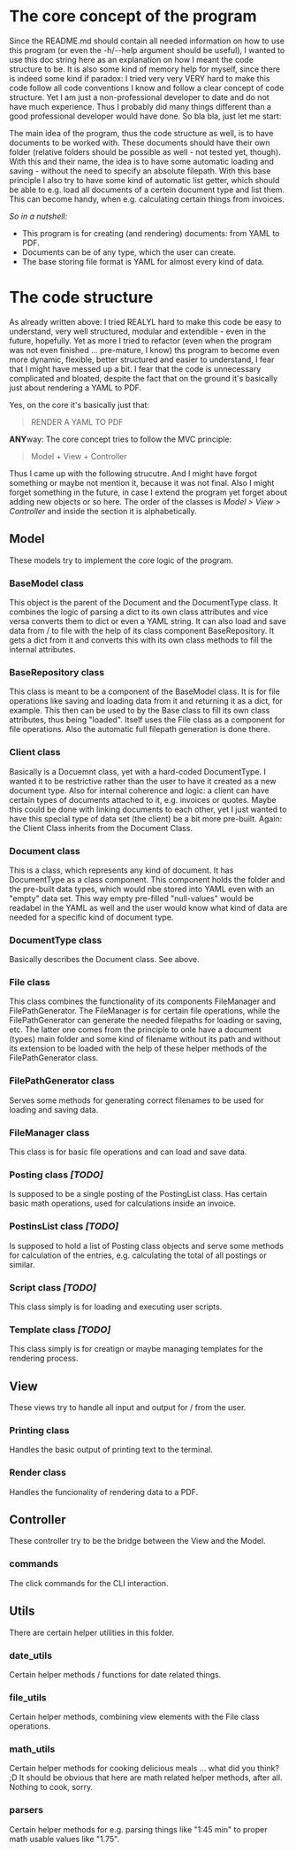 # The core concept of the program

Since the README.md should contain all needed information on how to use this program (or even the -h/--help argument should be useful), I wanted to use this doc string here as an explanation on how I meant the code structure to be. It is also some kind of memory help for myself, since there is indeed some kind if paradox: I tried very very VERY hard to make this code follow all code conventions I know and follow a clear concept of code structure. Yet I am just a non-professional developer to date and do not have much experience. Thus I probably did many things different than a good professional developer would have done. So bla bla, just let me start:

The main idea of the program, thus the code structure as well, is to have documents to be worked with. These documents should have their own folder (relative folders should be possible as well - not tested yet, though). With this and their name, the idea is to have some automatic loading and saving - without the need to specify an absolute filepath. With this base principle I also try to have some kind of automatic list getter, which should be able to e.g. load all documents of a certein document type and list them. This can become handy, when e.g. calculating certain things from invoices.

_So in a nutshell:_

- This program is for creating (and rendering) documents: from YAML to PDF.
- Documents can be of any type, which the user can create.
- The base storing file format is YAML for almost every kind of data.

# The code structure

As already written above: I tried REALYL hard to make this code be easy to understand, very well structured, modular and extendible - even in the future, hopefully. Yet as more I tried to refactor (even when the program was not even finished ... pre-mature, I know) ths program to become even more dynamic, flexible, better structured and easier to understand, I fear that I might have messed up a bit. I fear that the code is unnecessary complicated and bloated, despite the fact that on the ground it's basically just about rendering a YAML to PDF.

Yes, on the core it's basically just that:

> RENDER A YAML TO PDF

**ANY**way: The core concept tries to follow the MVC principle:

> Model + View + Controller

Thus I came up with the following strucutre. And I might have forgot something or maybe not mention it, because it was not final. Also I might forget something in the future, in case I extend the program yet forget about adding new objects or so here. The order of the classes is _Model > View > Controller_ and inside the section it is alphabetically.

## Model

These models try to implement the core logic of the program.

### BaseModel class

This object is the parent of the Document and the DocumentType class. It combines the logic of parsing a dict to its own class attributes and vice versa converts them to dict or even a YAML string. It can also load and save data from / to file with the help of its class component BaseRepository. It gets a dict from it and converts this with its own class methods to fill the internal attributes.

### BaseRepository class

This class is meant to be a component of the BaseModel class. It is for file operations like saving and loading data from it and returning it as a dict, for example. This then can be used to by the Base class to fill its own class attributes, thus being "loaded". Itself uses the File class as a component for file operations. Also the automatic full filepath generation is done there.

### Client class

Basically is a Docuemnt class, yet with a hard-coded DocumentType. I wanted it to be restrictive rather than the user to have it created as a new document type. Also for internal coherence and logic: a client can have certain types of documents attached to it, e.g. invoices or quotes. Maybe this could be done with linking documents to each other, yet I just wanted to have this special type of data set (the client) be a bit more pre-built. Again: the Client Class inherits from the Document Class.

### Document class

This is a class, which represents any kind of document. It has DocumentType as a class component. This component holds the folder and the pre-built data types, which would nbe stored into YAML even with an "empty" data set. This way empty pre-filled "null-values" would be readabel in the YAML as well and the user would know what kind of data are needed for a specific kind of document type.

### DocumentType class

Basically describes the Document class. See above.

### File class

This class combines the functionality of its components FileManager and FilePathGenerator. The FileManager is for certain file operations, while the FilePathGenerator can generate the needed filepaths for loading or saving, etc. The latter one comes from the principle to onle have a document (types) main folder and some kind of filename without its path and without its extension to be loaded with the help of these helper methods of the FilePathGenerator class.

### FilePathGenerator class

Serves some methods for generating correct filenames to be used for loading and saving data.

### FileManager class

This class is for basic file operations and can load and save data.

### Posting class _[TODO]_

Is supposed to be a single posting of the PostingList class. Has certain basic math operations, used for calculations inside an invoice.

### PostinsList class _[TODO]_

Is supposed to hold a list of Posting class objects and serve some methods for calculation of the entries, e.g. calculating the total of all postings or similar.

### Script class _[TODO]_

This class simply is for loading and executing user scripts.

### Template class _[TODO]_

This class simply is for creatign or maybe managing templates for the rendering process.

## View

These views try to handle all input and output for / from the user.

### Printing class

Handles the basic output of printing text to the terminal.

### Render class

Handles the funcionality of rendering data to a PDF.

## Controller

These controller try to be the bridge between the View and the Model.

### commands

The click commands for the CLI interaction.

## Utils

There are certain helper utilities in this folder.

### date_utils

Certain helper methods / functions for date related things.

### file_utils

Certain helper methods, combining view elements with the File class operations.

### math_utils

Certain helper methods for cooking delicious meals ... what did you think? ;D It should be obvious that here are math related helper methods, after all. Nothing to cook, sorry.

### parsers

Certain helper methods for e.g. parsing things like "1:45 min" to proper math usable values like "1.75".
